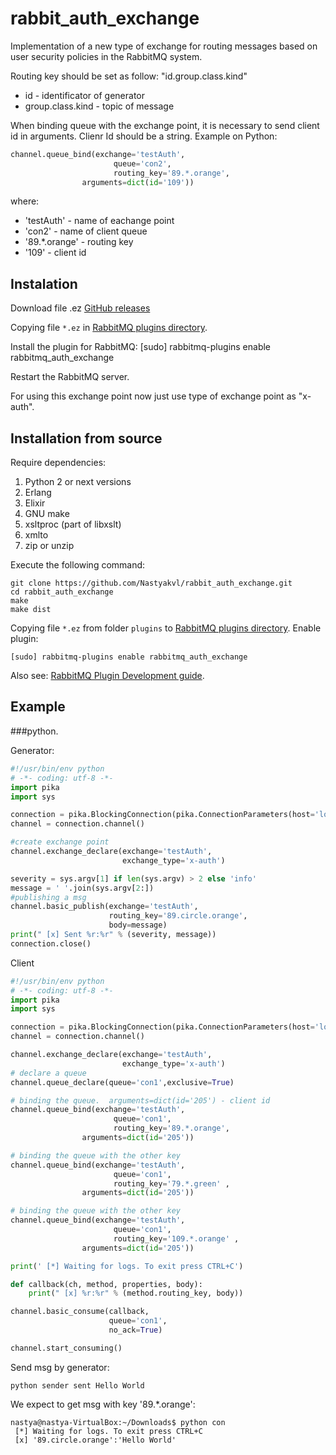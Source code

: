 # rabbit_auth_exchange

Implementation of a new type of exchange for routing messages based on user security policies in the RabbitMQ system.

Routing key should be set as follow: "id.group.class.kind"
 - id - identificator of generator
 - group.class.kind - topic of message
 
When binding queue with the exchange point, it is necessary  to send client id in arguments. Clienr Id should be a string. 
Example on Python:
```python 
channel.queue_bind(exchange='testAuth',
                       queue='con2',
                       routing_key='89.*.orange', 
		        arguments=dict(id='109'))
```

where:
* 'testAuth' - name of eachange point
* 'con2' - name of client queue
* '89.*.orange' - routing key
* '109' - client id


## Instalation 
                                               
Download file .ez
[GitHub releases](https://github.com/Nastyakvl/Exchage/releases) 

Copying file `*.ez` in [RabbitMQ plugins directory](http://www.rabbitmq.com/relocate.html).

Install the plugin for RabbitMQ:
[sudo] rabbitmq-plugins enable rabbitmq_auth_exchange

Restart the RabbitMQ server.

For using this exchange point now just use type of exchange point as "x-auth".


## Installation from source

Require dependencies:

1. Python 2 or next versions 
2. Erlang 
3. Elixir
4. GNU make
5. xsltproc (part of libxslt)
6. xmlto
7. zip or unzip

Execute the following command:

    git clone https://github.com/Nastyakvl/rabbit_auth_exchange.git
    cd rabbit_auth_exchange
    make
    make dist

Copying file `*.ez` from folder `plugins` to [RabbitMQ plugins directory](http://www.rabbitmq.com/relocate.html).
Enable plugin:

    [sudo] rabbitmq-plugins enable rabbitmq_auth_exchange

Also see: [RabbitMQ Plugin Development guide](http://www.rabbitmq.com/plugin-development.html).


## Example


###python.


Generator:

```python
#!/usr/bin/env python
# -*- coding: utf-8 -*-
import pika
import sys

connection = pika.BlockingConnection(pika.ConnectionParameters(host='localhost'))
channel = connection.channel()

#create exchange point
channel.exchange_declare(exchange='testAuth',
                         exchange_type='x-auth')

severity = sys.argv[1] if len(sys.argv) > 2 else 'info'
message = ' '.join(sys.argv[2:]) 
#publishing a msg
channel.basic_publish(exchange='testAuth',
                      routing_key='89.circle.orange',
                      body=message)
print(" [x] Sent %r:%r" % (severity, message))
connection.close()
```

Client
```python
#!/usr/bin/env python
# -*- coding: utf-8 -*-
import pika
import sys

connection = pika.BlockingConnection(pika.ConnectionParameters(host='localhost'))
channel = connection.channel()

channel.exchange_declare(exchange='testAuth',
                         exchange_type='x-auth')
# declare a queue
channel.queue_declare(queue='con1',exclusive=True)

# binding the queue.  arguments=dict(id='205') - client id
channel.queue_bind(exchange='testAuth',
                       queue='con1',
                       routing_key='89.*.orange', 
		        arguments=dict(id='205'))

# binding the queue with the other key
channel.queue_bind(exchange='testAuth',
                       queue='con1',
                       routing_key='79.*.green' ,
		        arguments=dict(id='205'))

# binding the queue with the other key
channel.queue_bind(exchange='testAuth',
                       queue='con1',
                       routing_key='109.*.orange' ,
		        arguments=dict(id='205'))

print(' [*] Waiting for logs. To exit press CTRL+C')

def callback(ch, method, properties, body):
    print(" [x] %r:%r" % (method.routing_key, body))

channel.basic_consume(callback,
                      queue='con1',
                      no_ack=True)

channel.start_consuming()
```

Send msg by generator:
``` 
python sender sent Hello World
```

We expect to get msg with key '89.*.orange':
```
nastya@nastya-VirtualBox:~/Downloads$ python con
 [*] Waiting for logs. To exit press CTRL+C
 [x] '89.circle.orange':'Hello World'
```

